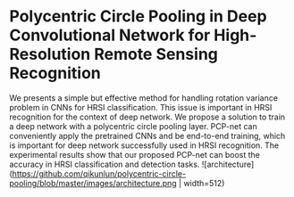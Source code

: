 # Polycentric Circle Pooling in Deep Convolutional Network for High-Resolution Remote Sensing Recognition
We presents a simple but effective method for handling rotation variance problem in CNNs for HRSI classification. This issue is important in HRSI recognition for the context of deep network. We propose a solution to train a deep network with a polycentric circle pooling layer. PCP-net can conveniently apply the pretrained CNNs and be end-to-end training, which is important for deep network successfully used in HRSI recognition. The experimental results show that our proposed PCP-net can boost the accuracy in HRSI classification and detection tasks. 
![architecture](https://github.com/qikunlun/polycentric-circle-pooling/blob/master/images/architecture.png | width=512)
